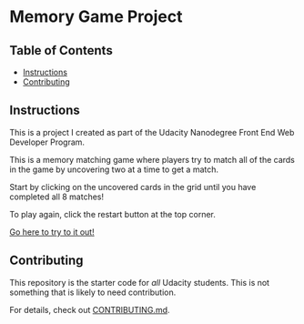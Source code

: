 # Memory Game Project

## Table of Contents

* [Instructions](#instructions)
* [Contributing](#contributing)

## Instructions

This is a project I created as part of the Udacity Nanodegree Front End Web Developer Program.

This is a memory matching game where players try to match all of the cards in the game by uncovering two at a time to get a match.


Start by clicking on the uncovered cards in the grid until you have completed all 8 matches! 

To play again, click the restart button at the top corner. 

[Go here to try to it out!](https://jeneesmith1.github.io/) 

## Contributing

This repository is the starter code for _all_ Udacity students. This is not something that is likely to need contribution.

For details, check out [CONTRIBUTING.md](CONTRIBUTING.md).
